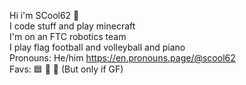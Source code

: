 Hi i'm SCool62 👋  
I code stuff and play minecraft  
I'm on an FTC robotics team  
I play flag football and volleyball and piano  
Pronouns: He/him https://en.pronouns.page/@scool62  
Favs: 🟦 🍣 🍕 (But only if GF)

<!---
SCool62/SCool62 is a ✨ special ✨ repository because its `README.md` (this file) appears on your GitHub profile.
You can click the Preview link to take a look at your changes.
--->
